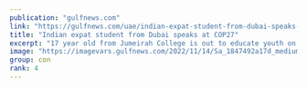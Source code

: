 ```yaml
---
publication: "gulfnews.com"
link: "https://gulfnews.com/uae/indian-expat-student-from-dubai-speaks-at-cop27-1.91886059"
title: "Indian expat student from Dubai speaks at COP27"
excerpt: "17 year old from Jumeirah College is out to educate youth on sustainability"
image: "https://imagevars.gulfnews.com/2022/11/14/Sa_1847492a17d_medium.jpg"
group: con
rank: 4
---
```

